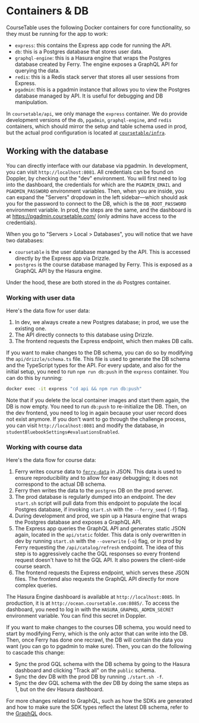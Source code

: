 # Containers & DB

CourseTable uses the following Docker containers for core functionality, so they must be running for the app to work:

- `express`: this contains the Express app code for running the API.
- `db`: this is a Postgres database that stores user data.
- `graphql-engine`: this is a Hasura engine that wraps the Postgres database created by Ferry. The engine exposes a GraphQL API for querying the data.
- `redis`: this is a Redis stack server that stores all user sessions from Express.
- `pgadmin`: this is a pgadmin instance that allows you to view the Postgres database managed by API. It is useful for debugging and DB manipulation.

In `coursetable/api`, we only manage the `express` container. We do provide development versions of the `db`, `pgadmin`, `graphql-engine`, and `redis` containers, which should mirror the setup and table schema used in prod, but the actual prod configuration is located at [`coursetable/infra`](https://github.com/coursetable/infra/).

## Working with the database

You can directly interface with our database via pgadmin. In development, you can visit `http://localhost:8081`. All credentials can be found on Doppler, by checking out the "dev" environment. You will first need to log into the dashboard, the credentials for which are the `PGADMIN_EMAIL` and `PGADMIN_PASSWORD` environment variables. Then, when you are inside, you can expand the "Servers" dropdown in the left sidebar—which should ask you for the password to connect to the DB, which is the `DB_ROOT_PASSWORD` environment variable. In prod, the steps are the same, and the dashboard is at https://pgadmin.coursetable.com/ (only admins have access to the credentials).

When you go to "Servers > Local > Databases", you will notice that we have two databases:

- `coursetable` is the user database managed by the API. This is accessed directly by the Express app via Drizzle.
- `postgres` is the course database managed by Ferry. This is exposed as a GraphQL API by the Hasura engine.

Under the hood, these are both stored in the `db` Postgres container.

### Working with user data

Here's the data flow for user data:

1. In dev, we always create a new Postgres database; in prod, we use the existing one.
2. The API directly connects to this database using Drizzle.
3. The frontend requests the Express endpoint, which then makes DB calls.

If you want to make changes to the DB schema, you can do so by modifying the `api/drizzle/schema.ts` file. This file is used to generate the DB schema and the TypeScript types for the API. For every update, and also for the initial setup, you need to run `npm run db:push` in the `express` container. You can do this by running:

```bash
docker exec -it express "cd api && npm run db:push"
```

Note that if you delete the local container images and start them again, the DB is now empty. You need to run `db:push` to re-initialize the DB. Then, on the dev frontend, you need to log in again because your user record does not exist anymore. If you don't want to go through the challenge process, you can visit `http://localhost:8081` and modify the database, in `studentBluebookSettings#evaluationsEnabled`.

### Working with course data

Here's the data flow for course data:

1. Ferry writes course data to [`ferry-data`](https://github.com/coursetable/ferry-data) in JSON. This data is used to ensure reproducibility and to allow for easy debugging; it does not correspond to the actual DB schema.
2. Ferry then writes the data to the `postgres` DB on the prod server.
3. The prod database is regularly dumped into an endpoint. The dev `start.sh` script will pull data from this endpoint to populate the local Postgres database, if invoking `start.sh` with the `--ferry_seed` (`-f`) flag.
4. During development and prod, we spin up a Hasura engine that wraps the Postgres database and exposes a GraphQL API.
5. The Express app queries the GraphQL API and generates static JSON again, located in the `api/static` folder. This data is only overwritten in dev by running `start.sh` with the `--overwrite` (`-o`) flag, or in prod by Ferry requesting the `/api/catalog/refresh` endpoint. The idea of this step is to aggressively cache the GQL responses so every frontend request doesn't have to hit the GQL API. It also powers the client-side course search.
6. The frontend requests the Express endpoint, which serves these JSON files. The frontend also requests the GraphQL API directly for more complex queries.

The Hasura Engine dashboard is available at `http://localhost:8085`. In production, it is at `http://ocean.coursetable.com:8085/`. To access the dashboard, you need to log in with the `HASURA_GRAPHQL_ADMIN_SECRET` environment variable. You can find this secret in Doppler.

If you want to make changes to the courses DB schema, you would need to start by modifying Ferry, which is the only actor that can write into the DB. Then, once Ferry has done one recrawl, the DB will contain the data you want (you can go to pgadmin to make sure). Then, you can do the following to cascade this change:

- Sync the prod GQL schema with the DB schema by going to the Hasura dashboard and clicking "Track all" on the `public` schema.
- Sync the dev DB with the prod DB by running `./start.sh -f`.
- Sync the dev GQL schema with the dev DB by doing the same steps as 1, but on the dev Hasura dashboard.

For more changes related to GraphQL, such as how the SDKs are generated and how to make sure the SDK types reflect the latest DB schema, refer to the [GraphQL](./graphql.md) docs.
